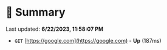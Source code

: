 # 📖 Summary
Last updated: **6/22/2023, 11:58:07 PM**

- `GET` [https://google.com](https://google.com) - **Up** (187ms)
